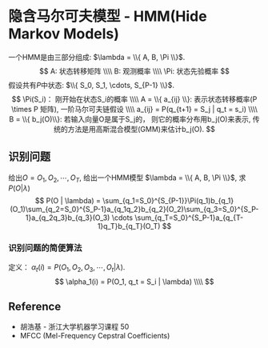 # 隐含马尔可夫模型 - HMM(Hide Markov Models)

一个HMM是由三部分组成:  $\lambda = \\{ A, B, \Pi \\}$.  
$$
A: 状态转移矩阵  \\\\
B: 观测概率 \\\\
\Pi: 状态先验概率
$$
假设共有$P$中状态: $\\{ S_0, S_1, \cdots, S_{P-1} \\}$.  
$$
\Pi(S_i)： 刚开始在状态S_i的概率 \\\\
A = \\{ a_{ij} \\}: 表示状态转移概率(P \times P 矩阵), 一阶马尔可夫链假设 \\\\
a_{ij} = P(q_{t+1} = S_j | q_t = s_i) \\\\
B = \\{ b_j(O)\\}: 若输入向量O是属于S_j的， 则它的概率分布用b_j(O)来表示, 传统的方法是用高斯混合模型(GMM)来估计b_j(O).
$$

## 识别问题
给出$O = O_1, O_2, \cdots, O_T$, 给出一个HMM模型 $\lambda = \\{ A, B, \Pi \\}$, 求$P(O | \lambda)$
$$
P(O | \lambda) = \sum_{q_1=S_0}^{S_{P-1}}\Pi(q_1)b_{q_1}(O_1)\sum_{q_2=S_0}^{S_P-1}a_{q_1q_2}b_{q_2}(O_2)\sum_{q_3=S_0}^{S_P-1}a_{q_2q_3}b_{q_3}(O_3) \cdots \sum_{q_T=S_0}^{S_P-1}a_{q_{T-1}q_T}b_{q_T}(O_T)
$$
### 识别问题的简便算法
定义： $\alpha_t(i) = P(O_1, O_2, O_3, \cdots, O_t | \lambda)$. 
$$
\alpha_1(i) = P(O_1, q_t = S_i | \lambda) \\\\
$$

## Reference
* 胡浩基 - 浙江大学机器学习课程 50
* MFCC (Mel-Frequency Cepstral Coefficients)

